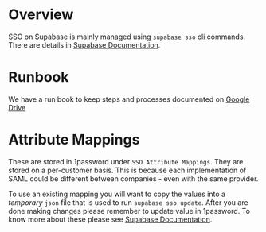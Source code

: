 # Overview

SSO on Supabase is mainly managed using `supabase sso` cli commands. There are details in [Supabase Documentation](https://supabase.com/docs/guides/auth/enterprise-sso/auth-sso-saml).

# Runbook

We have a run book to keep steps and processes documented on [Google Drive](https://docs.google.com/document/d/1UjynajGgmn0BXF61ooRHUZhmur66F5gSQWhBMMOtz-o/edit?usp=sharing)

# Attribute Mappings

These are stored in 1password under `SSO Attribute Mappings`. They are stored on a per-customer basis. This is because each implementation of SAML could be different between companies - even with the same provider.

To use an existing mapping you will want to copy the values into a *temporary* `json` file that is used to run `supabase sso update`. After you are done making changes please remember to update value in 1password. To know more about these please see [Supabase Documentation](https://supabase.com/docs/guides/auth/enterprise-sso/auth-sso-saml#understanding-attribute-mappings).
